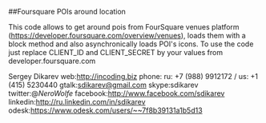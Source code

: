 ##Foursquare POIs around location

This code allows to get around pois from FourSquare venues platform (https://developer.foursquare.com/overview/venues), loads them with a block method and also asynchronically loads POI's icons. To use the code just replace CLIENT_ID and CLIENT_SECRET by your values from developer.foursquare.com 




Sergey Dikarev
web:http://incoding.biz
phone: ru: +7 (988) 9912172 / us: +1 (415) 5230440
gtalk:sdikarev@gmail.com
skype:sdikarev
twitter:@_NeroWolfe_
facebook:http://www.facebook.com/sdikarev
linkedin:http://ru.linkedin.com/in/sdikarev
odesk:https://www.odesk.com/users/~~7f8b39131a1b5d13